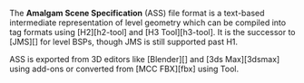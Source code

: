 The **Amalgam Scene Specification** (ASS) file format is a text-based intermediate representation of level geometry which can be compiled into tag formats using [H2][h2-tool] and [H3 Tool][h3-tool]. It is the successor to [JMS][] for level BSPs, though JMS is still supported past H1.

ASS is exported from 3D editors like [Blender][] and [3ds Max][3dsmax] using add-ons or converted from [MCC FBX][fbx] using Tool.
